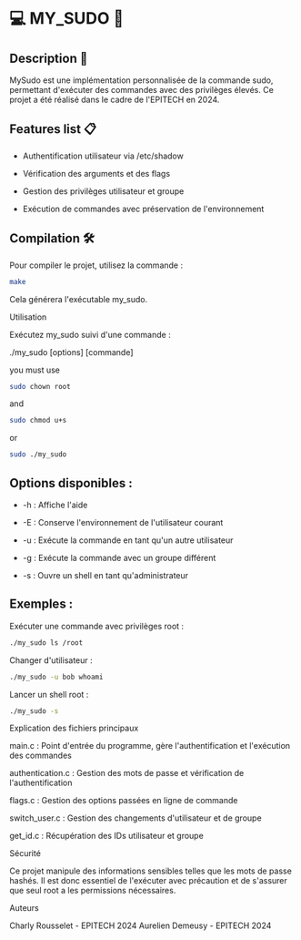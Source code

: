 # 💻 MY_SUDO 🐚

## Description 📝

MySudo est une implémentation personnalisée de la commande sudo, permettant d'exécuter des commandes avec des privilèges élevés. Ce projet a été réalisé dans le cadre de l'EPITECH en 2024.

## Features list 📋

- Authentification utilisateur via /etc/shadow

- Vérification des arguments et des flags

- Gestion des privilèges utilisateur et groupe

- Exécution de commandes avec préservation de l'environnement

## Compilation 🛠️

Pour compiler le projet, utilisez la commande :

```sh
make
```

Cela générera l'exécutable my_sudo.

Utilisation

Exécutez my_sudo suivi d'une commande :

./my_sudo [options] [commande]

you must use

```sh
sudo chown root
```
and

```sh
sudo chmod u+s
```
or

```sh
sudo ./my_sudo
```

## Options disponibles :

- -h : Affiche l'aide

- -E : Conserve l'environnement de l'utilisateur courant

- -u <utilisateur> : Exécute la commande en tant qu'un autre utilisateur

- -g <groupe> : Exécute la commande avec un groupe différent

- -s : Ouvre un shell en tant qu'administrateur

## Exemples :

Exécuter une commande avec privilèges root :

```sh
./my_sudo ls /root
```

Changer d'utilisateur :

```sh
./my_sudo -u bob whoami
```

Lancer un shell root :

```sh
./my_sudo -s
```

Explication des fichiers principaux

main.c : Point d'entrée du programme, gère l'authentification et l'exécution des commandes

authentication.c : Gestion des mots de passe et vérification de l'authentification

flags.c : Gestion des options passées en ligne de commande

switch_user.c : Gestion des changements d'utilisateur et de groupe

get_id.c : Récupération des IDs utilisateur et groupe

Sécurité

Ce projet manipule des informations sensibles telles que les mots de passe hashés. Il est donc essentiel de l'exécuter avec précaution et de s'assurer que seul root a les permissions nécessaires.

Auteurs

Charly Rousselet - EPITECH 2024
Aurelien Demeusy - EPITECH 2024
